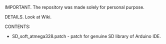 IMPORTANT.
The repository was made solely for personal purpose.

DETAILS.
Look at Wiki.

CONTENTS:
* SD_soft_atmega328.patch - patch for genuine SD library of Arduino IDE.
